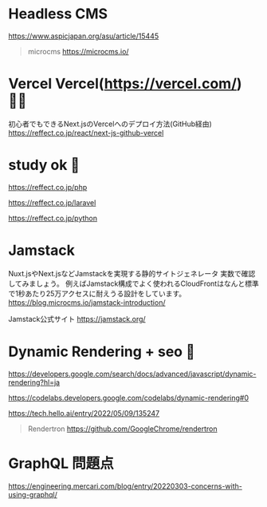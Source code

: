 # Headless CMS
https://www.aspicjapan.org/asu/article/15445

>microcms
https://microcms.io/

# Vercel Vercel(https://vercel.com/) 🔴🔴
初心者でもできるNext.jsのVercelへのデプロイ方法(GitHub経由)
https://reffect.co.jp/react/next-js-github-vercel

# study ok 🔴
https://reffect.co.jp/php

https://reffect.co.jp/laravel

https://reffect.co.jp/python


# Jamstack
Nuxt.jsやNext.jsなどJamstackを実現する静的サイトジェネレータ
実数で確認してみましょう。
例えばJamstack構成でよく使われるCloudFrontはなんと標準で1秒あたり25万アクセスに耐えうる設計をしています。
https://blog.microcms.io/jamstack-introduction/

Jamstack公式サイト
https://jamstack.org/

# Dynamic Rendering + seo 🔴
https://developers.google.com/search/docs/advanced/javascript/dynamic-rendering?hl=ja

https://codelabs.developers.google.com/codelabs/dynamic-rendering#0

https://tech.hello.ai/entry/2022/05/09/135247

>Rendertron
https://github.com/GoogleChrome/rendertron

# GraphQL 問題点
https://engineering.mercari.com/blog/entry/20220303-concerns-with-using-graphql/

